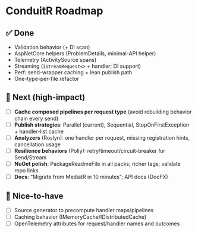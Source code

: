 # ConduitR Roadmap

## ✅ Done
- Validation behavior (+ DI scan)
- AspNetCore helpers (ProblemDetails, minimal-API helper)
- Telemetry (ActivitySource spans)
- Streaming (`IStreamRequest<>` + handler; DI support)
- Perf: send-wrapper caching + lean publish path
- One-type-per-file refactor

## 🎯 Next (high-impact)
- [ ] **Cache composed pipelines per request type** (avoid rebuilding behavior chain every send)
- [ ] **Publish strategies**: Parallel (current), Sequential, StopOnFirstException + handler-list cache
- [ ] **Analyzers** (Roslyn): one handler per request, missing registration hints, cancellation usage
- [ ] **Resilience behaviors** (Polly): retry/timeout/circuit-breaker for Send/Stream
- [ ] **NuGet polish**: PackageReadmeFile in all packs; richer tags; validate repo links
- [ ] **Docs**: “Migrate from MediatR in 10 minutes”; API docs (DocFX)

## 📌 Nice-to-have
- [ ] Source generator to precompute handler maps/pipelines
- [ ] Caching behavior (IMemoryCache/IDistributedCache)
- [ ] OpenTelemetry attributes for request/handler names and outcomes
